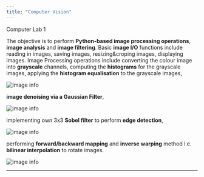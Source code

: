 ```yaml
---
title: "Computer Vision"
---
```


Computer Lab 1

The objective is to perform **Python-based image processing operations**, **image analysis** and **image filtering**. Basic **image I/O** functions include reading in images, saving images, resizing&croping images, displaying images. Image Processing operations include converting the colour image into **grayscale** channels, computing the **histograms** for the grayscale images, applying the **histogram equalisation** to the grayscale images,

![image info](~/images/histogram.png)

**image denoising via a Gaussian Filter**,

![image info](~/images/gaussianfilter.png)

implementing own 3x3 **Sobel filter** to perform **edge detection**,

![image info](~/images/sobel.png)

performing **forward/backward mapping** and **inverse warping** method i.e. **bilinear interpolation** to rotate images.

![image info](~/images/rotation.png)

---
